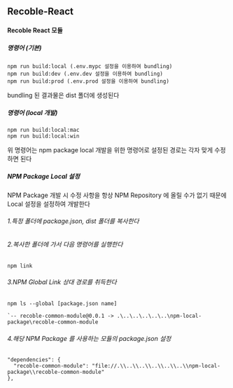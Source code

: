 ## Recoble-React

#### Recoble React 모듈

##### 명령어 (기본)
```
npm run build:local (.env.mypc 설정을 이용하여 bundling)
npm run build:dev (.env.dev 설정을 이용하여 bundling)
npm run build:prod (.env.prod 설정을 이용하여 bundling)
```

bundling 된 결과물은 dist 폴더에 생성된다 

##### 명령어 (local 개발)
```
npm run build:local:mac
npm run build:local:win
```

위 명령어는 npm package local 개발을 위한 명령어로 설정된 경로는 각자 맞게 수정하면 된다

##### NPM Package Local 설정
NPM Package 개발 시 수정 사항을  항상 NPM Repository 에 올릴 수가 없기 때문에 Local 설정을 설정하여 개발한다

###### 1.특정 폴더에 package.json, dist 폴더를 복사한다
###### 2.복사한 폴더에 가서 다음 명령어를 실행한다
```
npm link
```
###### 3.NPM Global Link 상대 경로를 취득한다
```
npm ls --global [package.json name]

`-- recoble-common-module@0.0.1 -> .\..\..\..\..\..\npm-local-package\recoble-common-module
```
###### 4.해당 NPM Package 를 사용하는 모듈의 package.json 설정
```
"dependencies": {  
  "recoble-common-module": "file://.\\..\\..\\..\\..\\..\\npm-local-package\\recoble-common-module"  
},
```




